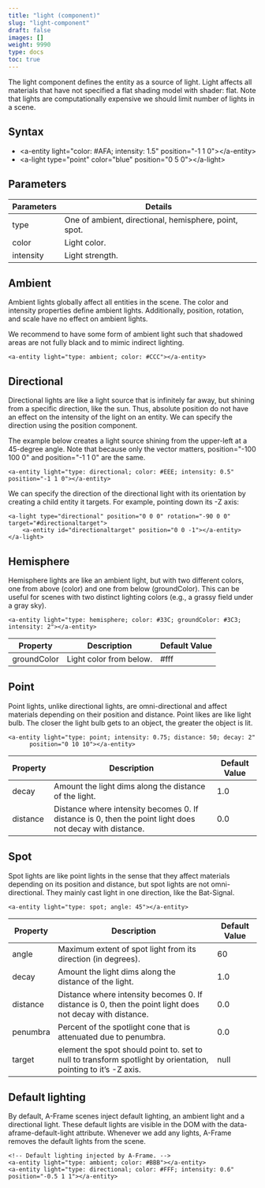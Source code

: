 ```yaml
---
title: "light (component)"
slug: "light-component"
draft: false
images: []
weight: 9990
type: docs
toc: true
---
```


The light component defines the entity as a source of light. Light affects all materials that have not specified a flat shading model with shader: flat. Note that lights are computationally expensive we should limit number of lights in a scene.

## Syntax
 - &lt;a-entity light="color: #AFA; intensity: 1.5" position="-1 1 0">&lt;/a-entity&gt;
 - &lt;a-light type="point" color="blue" position="0 5 0">&lt;/a-light>

## Parameters
| Parameters | Details                                               |
| ---------- | ----------------------------------------------------- |
| type       | One of ambient, directional, hemisphere, point, spot. |
| color      | Light color.                                          |
| intensity  | Light strength.                                       |

## Ambient
Ambient lights globally affect all entities in the scene. The color and intensity properties define ambient lights. Additionally, position, rotation, and scale have no effect on ambient lights.

We recommend to have some form of ambient light such that shadowed areas are not fully black and to mimic indirect lighting.

    <a-entity light="type: ambient; color: #CCC"></a-entity>

## Directional
Directional lights are like a light source that is infinitely far away, but shining from a specific direction, like the sun. Thus, absolute position do not have an effect on the intensity of the light on an entity. We can specify the direction using the position component.

The example below creates a light source shining from the upper-left at a 45-degree angle. Note that because only the vector matters, position="-100 100 0" and position="-1 1 0" are the same.

    <a-entity light="type: directional; color: #EEE; intensity: 0.5" position="-1 1 0"></a-entity>

We can specify the direction of the directional light with its orientation by creating a child entity it targets. For example, pointing down its -Z axis:

    <a-light type="directional" position="0 0 0" rotation="-90 0 0" target="#directionaltarget">
        <a-entity id="directionaltarget" position="0 0 -1"></a-entity>
    </a-light>

## Hemisphere
Hemisphere lights are like an ambient light, but with two different colors, one from above (color) and one from below (groundColor). This can be useful for scenes with two distinct lighting colors (e.g., a grassy field under a gray sky).

    <a-entity light="type: hemisphere; color: #33C; groundColor: #3C3; intensity: 2"></a-entity>

| Property    | Description             | Default Value
| ----------- | ----------------------- | -------------
| groundColor | Light color from below. | #fff

## Point
Point lights, unlike directional lights, are omni-directional and affect materials depending on their position and distance. Point likes are like light bulb. The closer the light bulb gets to an object, the greater the object is lit.

    <a-entity light="type: point; intensity: 0.75; distance: 50; decay: 2"
          position="0 10 10"></a-entity>

| Property | Description | Default Value |
| -------- | ----------- | ------------- |
| decay    | Amount the light dims along the distance of the light.   | 1.0
| distance | Distance where intensity becomes 0. If distance is 0, then the point light does not decay with distance.  | 0.0

## Spot
Spot lights are like point lights in the sense that they affect materials depending on its position and distance, but spot lights are not omni-directional. They mainly cast light in one direction, like the Bat-Signal.

    <a-entity light="type: spot; angle: 45"></a-entity>

Property  |  Description |   Default Value
--- | --- | ---
angle  |  Maximum extent of spot light from its direction (in degrees). |   60
decay   | Amount the light dims along the distance of the light.  |  1.0
distance  |  Distance where intensity becomes 0. If distance is 0, then the point light does not decay with distance.   | 0.0
penumbra  |  Percent of the spotlight cone that is attenuated due to penumbra. |   0.0
target  |  element the spot should point to. set to null to transform spotlight by orientation, pointing to it’s -Z axis.   | null

## Default lighting
By default, A-Frame scenes inject default lighting, an ambient light and a directional light. These default lights are visible in the DOM with the data-aframe-default-light attribute. Whenever we add any lights, A-Frame removes the default lights from the scene.

    <!-- Default lighting injected by A-Frame. -->
    <a-entity light="type: ambient; color: #BBB"></a-entity>
    <a-entity light="type: directional; color: #FFF; intensity: 0.6" position="-0.5 1 1"></a-entity>

